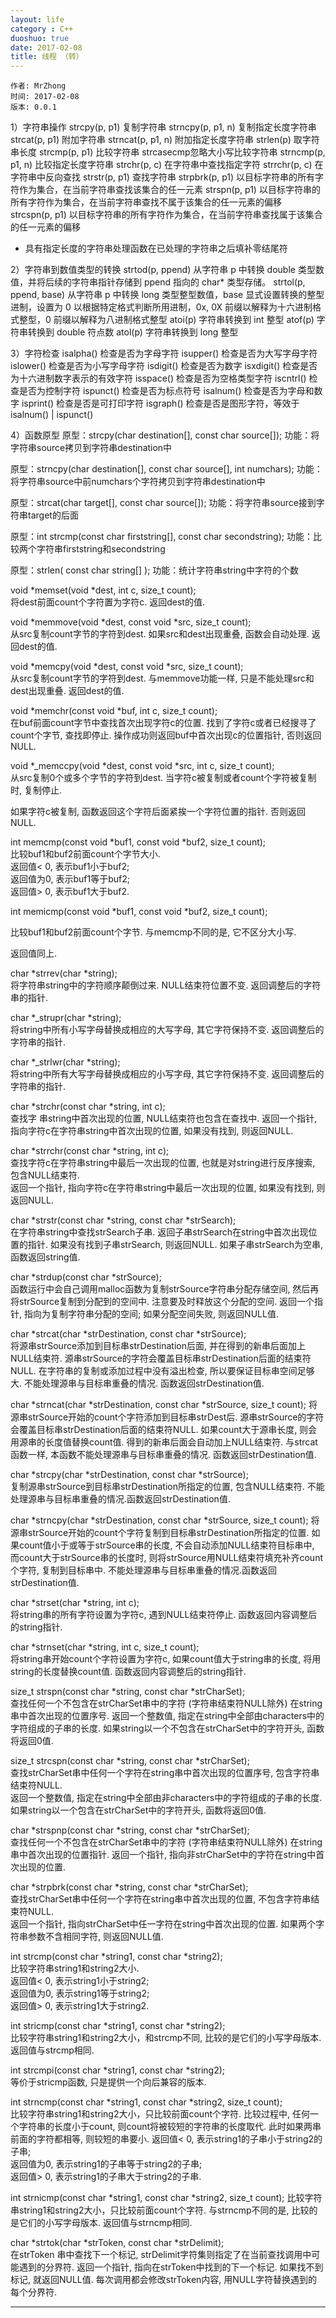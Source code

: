 ```yaml
---
layout: life
category : C++
duoshuo: true
date: 2017-02-08
title: 线程 （转）
---
```


	作者: MrZhong
	时间: 2017-02-08
	版本: 0.0.1
  


1）字符串操作 
strcpy(p, p1) 复制字符串 
strncpy(p, p1, n) 复制指定长度字符串 
strcat(p, p1) 附加字符串 
strncat(p, p1, n) 附加指定长度字符串 
strlen(p) 取字符串长度 
strcmp(p, p1) 比较字符串 
strcasecmp忽略大小写比较字符串
strncmp(p, p1, n) 比较指定长度字符串 
strchr(p, c) 在字符串中查找指定字符 
strrchr(p, c) 在字符串中反向查找 
strstr(p, p1) 查找字符串 
strpbrk(p, p1) 以目标字符串的所有字符作为集合，在当前字符串查找该集合的任一元素 
strspn(p, p1) 以目标字符串的所有字符作为集合，在当前字符串查找不属于该集合的任一元素的偏移 
strcspn(p, p1) 以目标字符串的所有字符作为集合，在当前字符串查找属于该集合的任一元素的偏移  
* 具有指定长度的字符串处理函数在已处理的字符串之后填补零结尾符 

2）字符串到数值类型的转换 
strtod(p, ppend) 从字符串 p 中转换 double 类型数值，并将后续的字符串指针存储到 ppend 指向的 char* 类型存储。
strtol(p, ppend, base) 从字符串 p 中转换 long 类型整型数值，base 显式设置转换的整型进制，设置为 0 以根据特定格式判断所用进制，0x, 0X 前缀以解释为十六进制格式整型，0    前缀以解释为八进制格式整型
atoi(p) 字符串转换到 int 整型 
atof(p) 字符串转换到 double 符点数 
atol(p) 字符串转换到 long 整型 

3）字符检查 
isalpha() 检查是否为字母字符 
isupper() 检查是否为大写字母字符 
islower() 检查是否为小写字母字符 
isdigit() 检查是否为数字 
isxdigit() 检查是否为十六进制数字表示的有效字符 
isspace() 检查是否为空格类型字符 
iscntrl() 检查是否为控制字符 
ispunct() 检查是否为标点符号 
isalnum() 检查是否为字母和数字 
isprint() 检查是否是可打印字符 
isgraph() 检查是否是图形字符，等效于 isalnum() | ispunct() 

4）函数原型
原型：strcpy(char destination[], const char source[]); 
功能：将字符串source拷贝到字符串destination中 

原型：strncpy(char destination[], const char source[], int numchars); 
功能：将字符串source中前numchars个字符拷贝到字符串destination中 

原型：strcat(char target[], const char source[]); 
功能：将字符串source接到字符串target的后面 

原型：int strcmp(const char firststring[], const char secondstring); 
功能：比较两个字符串firststring和secondstring 

原型：strlen( const char string[] ); 
功能：统计字符串string中字符的个数 

void *memset(void *dest, int c, size_t count);  
将dest前面count个字符置为字符c.  返回dest的值. 

void *memmove(void *dest, const void *src, size_t count);  
从src复制count字节的字符到dest. 如果src和dest出现重叠, 函数会自动处理.  返回dest的值. 

void *memcpy(void *dest, const void *src, size_t count);  
从src复制count字节的字符到dest. 与memmove功能一样, 只是不能处理src和dest出现重叠.  返回dest的值. 

void *memchr(const void *buf, int c, size_t count);  
在buf前面count字节中查找首次出现字符c的位置. 找到了字符c或者已经搜寻了count个字节, 查找即停止. 操作成功则返回buf中首次出现c的位置指针, 否则返回NULL. 

void *_memccpy(void *dest, const void *src, int c, size_t count);  
从src复制0个或多个字节的字符到dest. 当字符c被复制或者count个字符被复制时, 复制停止. 

如果字符c被复制, 函数返回这个字符后面紧挨一个字符位置的指针. 否则返回NULL. 

int memcmp(const void *buf1, const void *buf2, size_t count);  
比较buf1和buf2前面count个字节大小.  
返回值< 0, 表示buf1小于buf2;  
返回值为0, 表示buf1等于buf2;  
返回值> 0, 表示buf1大于buf2. 

int memicmp(const void *buf1, const void *buf2, size_t count); 

比较buf1和buf2前面count个字节. 与memcmp不同的是, 它不区分大小写. 

返回值同上. 

char *strrev(char *string);  
将字符串string中的字符顺序颠倒过来. NULL结束符位置不变.  返回调整后的字符串的指针. 

char *_strupr(char *string);  
将string中所有小写字母替换成相应的大写字母, 其它字符保持不变.  返回调整后的字符串的指针. 

char *_strlwr(char *string);  
将string中所有大写字母替换成相应的小写字母, 其它字符保持不变.  返回调整后的字符串的指针. 

char *strchr(const char *string, int c);  
查找字  串string中首次出现的位置, NULL结束符也包含在查找中.  返回一个指针, 指向字符c在字符串string中首次出现的位置, 如果没有找到, 则返回NULL. 

char *strrchr(const char *string, int c);  
查找字符c在字符串string中最后一次出现的位置, 也就是对string进行反序搜索, 包含NULL结束符.  
返回一个指针, 指向字符c在字符串string中最后一次出现的位置, 如果没有找到, 则返回NULL. 

char *strstr(const char *string, const char *strSearch);  
在字符串string中查找strSearch子串.  返回子串strSearch在string中首次出现位置的指针. 如果没有找到子串strSearch, 则返回NULL. 如果子串strSearch为空串, 函数返回string值. 

char *strdup(const char *strSource);  
函数运行中会自己调用malloc函数为复制strSource字符串分配存储空间, 然后再将strSource复制到分配到的空间中. 注意要及时释放这个分配的空间. 
返回一个指针, 指向为复制字符串分配的空间; 如果分配空间失败, 则返回NULL值. 

char *strcat(char *strDestination, const char *strSource);  
将源串strSource添加到目标串strDestination后面, 并在得到的新串后面加上NULL结束符. 源串strSource的字符会覆盖目标串strDestination后面的结束符NULL. 在字符串的复制或添加过程中没有溢出检查, 所以要保证目标串空间足够大. 不能处理源串与目标串重叠的情况.  函数返回strDestination值. 

char *strncat(char *strDestination, const char *strSource, size_t count); 
将源串strSource开始的count个字符添加到目标串strDest后. 源串strSource的字符会覆盖目标串strDestination后面的结束符NULL. 如果count大于源串长度, 则会用源串的长度值替换count值. 得到的新串后面会自动加上NULL结束符. 与strcat函数一样, 本函数不能处理源串与目标串重叠的情况. 函数返回strDestination值. 

char *strcpy(char *strDestination, const char *strSource);  
复制源串strSource到目标串strDestination所指定的位置, 包含NULL结束符. 不能处理源串与目标串重叠的情况.函数返回strDestination值. 

char *strncpy(char *strDestination, const char *strSource, size_t count); 
将源串strSource开始的count个字符复制到目标串strDestination所指定的位置. 如果count值小于或等于strSource串的长度, 不会自动添加NULL结束符目标串中, 而count大于strSource串的长度时, 则将strSource用NULL结束符填充补齐count个字符, 复制到目标串中. 不能处理源串与目标串重叠的情况.函数返回strDestination值. 

char *strset(char *string, int c);  
将string串的所有字符设置为字符c, 遇到NULL结束符停止. 函数返回内容调整后的string指针. 

char *strnset(char *string, int c, size_t count);  
将string串开始count个字符设置为字符c, 如果count值大于string串的长度, 将用string的长度替换count值. 函数返回内容调整后的string指针. 

size_t strspn(const char *string, const char *strCharSet);  
查找任何一个不包含在strCharSet串中的字符 (字符串结束符NULL除外) 在string串中首次出现的位置序号.  返回一个整数值, 指定在string中全部由characters中的字符组成的子串的长度. 如果string以一个不包含在strCharSet中的字符开头, 函数将返回0值. 

size_t strcspn(const char *string, const char *strCharSet);  
查找strCharSet串中任何一个字符在string串中首次出现的位置序号, 包含字符串结束符NULL.  
返回一个整数值, 指定在string中全部由非characters中的字符组成的子串的长度. 如果string以一个包含在strCharSet中的字符开头, 函数将返回0值. 

char *strspnp(const char *string, const char *strCharSet);  
查找任何一个不包含在strCharSet串中的字符 (字符串结束符NULL除外) 在string串中首次出现的位置指针. 返回一个指针, 指向非strCharSet中的字符在string中首次出现的位置. 

char *strpbrk(const char *string, const char *strCharSet);  
查找strCharSet串中任何一个字符在string串中首次出现的位置, 不包含字符串结束符NULL.  
返回一个指针, 指向strCharSet中任一字符在string中首次出现的位置. 如果两个字符串参数不含相同字符, 则返回NULL值. 

int strcmp(const char *string1, const char *string2);  
比较字符串string1和string2大小.  
返回值< 0, 表示string1小于string2;  
返回值为0, 表示string1等于string2;  
返回值> 0, 表示string1大于string2. 

int stricmp(const char *string1, const char *string2);  
比较字符串string1和string2大小，和strcmp不同, 比较的是它们的小写字母版本.返回值与strcmp相同. 

int strcmpi(const char *string1, const char *string2);  
等价于stricmp函数, 只是提供一个向后兼容的版本. 

int strncmp(const char *string1, const char *string2, size_t count);  
比较字符串string1和string2大小，只比较前面count个字符. 比较过程中, 任何一个字符串的长度小于count, 则count将被较短的字符串的长度取代. 此时如果两串前面的字符都相等, 则较短的串要小. 
返回值< 0, 表示string1的子串小于string2的子串;  
返回值为0, 表示string1的子串等于string2的子串;  
返回值> 0, 表示string1的子串大于string2的子串. 

int strnicmp(const char *string1, const char *string2, size_t count); 
比较字符串string1和string2大小，只比较前面count个字符. 与strncmp不同的是, 比较的是它们的小写字母版本.  返回值与strncmp相同. 

char *strtok(char *strToken, const char *strDelimit);  
在strToken 串中查找下一个标记, strDelimit字符集则指定了在当前查找调用中可能遇到的分界符. 返回一个指针, 指向在strToken中找到的下一个标记. 如果找不到标记, 就返回NULL值. 每次调用都会修改strToken内容, 用NULL字符替换遇到的每个分界符.



















-----------
